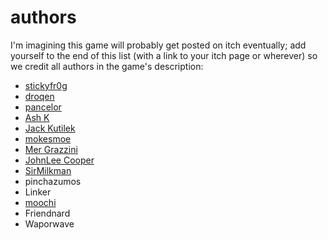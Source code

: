 # authors

I'm imagining this game will probably get posted on itch eventually; add yourself to the end of this list (with a link to your itch page or wherever) so we credit all authors in the game's description:

* [stickyfr0g](https://stranger.itch.io/)
* [droqen](https://droqen.com)
* [pancelor](https://pancelor.com)
* [Ash K](https://ash-k.dev/)
* [Jack Kutilek](https://jackkutilek.com/)
* [mokesmoe](https://mokesmoe.itch.io/)
* [Mer Grazzini](https://mergrazzini.itch.io/)
* [JohnLee Cooper](https://ergman.itch.io/)
* [SirMilkman](https://sirmilkman.itch.io/)
* pinchazumos
* Linker
* [moochi](https://bio.mut.media/)
* Friendnard
* Waporwave
